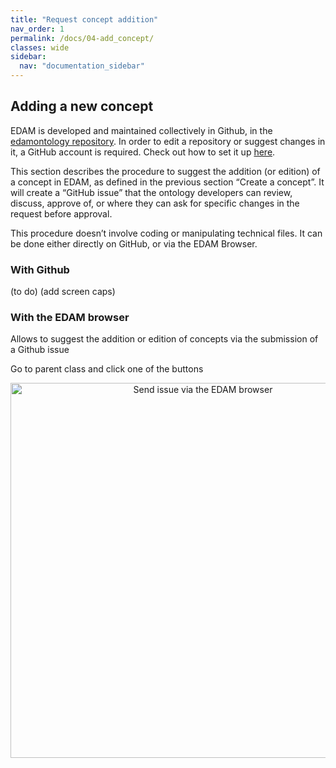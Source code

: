 ```yaml
---
title: "Request concept addition"
nav_order: 1
permalink: /docs/04-add_concept/
classes: wide
sidebar:
  nav: "documentation_sidebar"
---
```


## Adding a new concept

EDAM is developed and maintained collectively in Github, in the [edamontology repository](https://github.com/edamontology/edamontology). In order to edit a repository or suggest changes in it, a GitHub account is required. Check out how to set it up [here](https://docs.github.com/en/get-started/start-your-journey/creating-an-account-on-github). 

This section describes the procedure to suggest the addition (or edition) of a concept in EDAM, as defined in the previous section “Create a concept”. It will create a “GitHub issue” that the ontology developers can review, discuss, approve of, or where they can ask for specific changes in the request before approval. 

This procedure doesn’t involve coding or manipulating technical files. It can be done either directly on GitHub, or via the EDAM Browser.

### With Github

(to do)
(add screen caps)

### With the EDAM browser

Allows to suggest the addition or edition of concepts via the submission of a Github issue 

Go to parent class and click one of the buttons


<div style="text-align: center">
<img src="{{ '/assets/images/docs/EDAM_browser_3.png' | relative_url }}" alt="Send issue via the EDAM browser" style="width: 600px; height: auto;">
</div>
